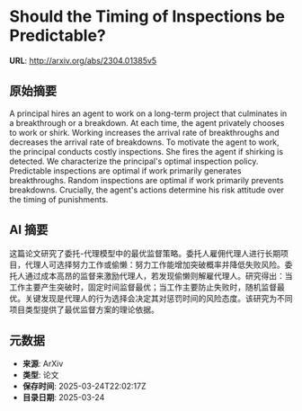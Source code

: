 # Should the Timing of Inspections be Predictable?

**URL**: http://arxiv.org/abs/2304.01385v5

## 原始摘要

A principal hires an agent to work on a long-term project that culminates in
a breakthrough or a breakdown. At each time, the agent privately chooses to
work or shirk. Working increases the arrival rate of breakthroughs and
decreases the arrival rate of breakdowns. To motivate the agent to work, the
principal conducts costly inspections. She fires the agent if shirking is
detected. We characterize the principal's optimal inspection policy.
Predictable inspections are optimal if work primarily generates breakthroughs.
Random inspections are optimal if work primarily prevents breakdowns.
Crucially, the agent's actions determine his risk attitude over the timing of
punishments.


## AI 摘要

这篇论文研究了委托-代理模型中的最优监督策略。委托人雇佣代理人进行长期项目，代理人可选择努力工作或偷懒：努力工作能增加突破概率并降低失败风险。委托人通过成本高昂的监督来激励代理人，若发现偷懒则解雇代理人。研究得出：当工作主要产生突破时，固定时间监督最优；当工作主要防止失败时，随机监督最优。关键发现是代理人的行为选择会决定其对惩罚时间的风险态度。该研究为不同项目类型提供了最优监督方案的理论依据。

## 元数据

- **来源**: ArXiv
- **类型**: 论文
- **保存时间**: 2025-03-24T22:02:17Z
- **目录日期**: 2025-03-24
